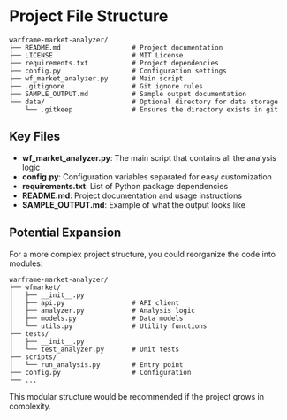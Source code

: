 # Project File Structure

```
warframe-market-analyzer/
├── README.md                  # Project documentation
├── LICENSE                    # MIT License
├── requirements.txt           # Project dependencies
├── config.py                  # Configuration settings
├── wf_market_analyzer.py      # Main script
├── .gitignore                 # Git ignore rules
├── SAMPLE_OUTPUT.md           # Sample output documentation
└── data/                      # Optional directory for data storage
    └── .gitkeep               # Ensures the directory exists in git
```

## Key Files

- **wf_market_analyzer.py**: The main script that contains all the analysis logic
- **config.py**: Configuration variables separated for easy customization
- **requirements.txt**: List of Python package dependencies
- **README.md**: Project documentation and usage instructions
- **SAMPLE_OUTPUT.md**: Example of what the output looks like

## Potential Expansion

For a more complex project structure, you could reorganize the code into modules:

```
warframe-market-analyzer/
├── wfmarket/
│   ├── __init__.py
│   ├── api.py                 # API client
│   ├── analyzer.py            # Analysis logic
│   ├── models.py              # Data models
│   └── utils.py               # Utility functions
├── tests/
│   ├── __init__.py
│   └── test_analyzer.py       # Unit tests
├── scripts/
│   └── run_analysis.py        # Entry point
├── config.py                  # Configuration
└── ...
```

This modular structure would be recommended if the project grows in complexity.
